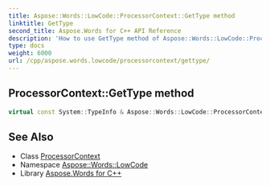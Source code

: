 ```yaml
---
title: Aspose::Words::LowCode::ProcessorContext::GetType method
linktitle: GetType
second_title: Aspose.Words for C++ API Reference
description: 'How to use GetType method of Aspose::Words::LowCode::ProcessorContext class in C++.'
type: docs
weight: 6000
url: /cpp/aspose.words.lowcode/processorcontext/gettype/
---
```

## ProcessorContext::GetType method




```cpp
virtual const System::TypeInfo & Aspose::Words::LowCode::ProcessorContext::GetType() const override
```

## See Also

* Class [ProcessorContext](../)
* Namespace [Aspose::Words::LowCode](../../)
* Library [Aspose.Words for C++](../../../)
